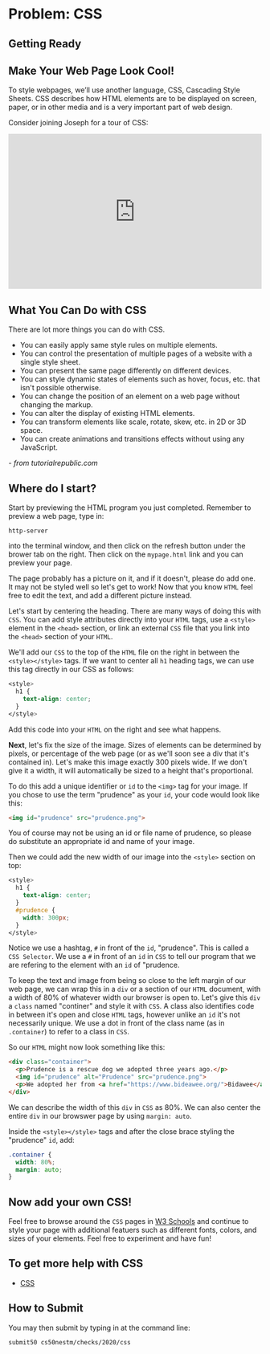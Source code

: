 # Problem: CSS

## Getting Ready

## Make Your Web Page Look Cool!

To style webpages, we’ll use another language, CSS, Cascading Style Sheets. CSS describes how HTML elements are to be displayed on screen, paper, or in other media and is a very important part of web design.

Consider joining Joseph for a tour of CSS:

<style type="text/css">
.iframe_container {
	position: relative;
	padding-bottom: 56.25%; 
	padding-top: 25px;
	height: 0;
	margin-bottom: 30px;
}

.iframe_container iframe {
	position: absolute;
	top: 0;
	left: 0;
	width: 100%;
	height: 100%;
}
</style>

<div class="iframe_container">
  <iframe src="https://www.youtube.com/embed/kg0ZOmUREwc?modestbranding=1&amp;rel=0&amp;showinfo=0" frameborder="0" allow="accelerometer; autoplay; encrypted-media; gyroscope; picture-in-picture" allowfullscreen=""> </iframe>
</div>

## What You Can Do with CSS

There are lot more things you can do with CSS.

* You can easily apply same style rules on multiple elements.
* You can control the presentation of multiple pages of a website with a single style sheet.
* You can present the same page differently on different devices.
* You can style dynamic states of elements such as hover, focus, etc. that isn't possible otherwise.
* You can change the position of an element on a web page without changing the markup.
* You can alter the display of existing HTML elements.
* You can transform elements like scale, rotate, skew, etc. in 2D or 3D space.
* You can create animations and transitions effects without using any JavaScript.

*- from tutorialrepublic.com*

## Where do I start?

Start by previewing the HTML program you just completed. Remember to preview a web page, type in:

```
http-server
```

into the terminal window, and then click on the refresh button under the brower tab on the right. Then click on the `mypage.html` link and you can preview your page.

The page probably has a picture on it, and if it doesn't, please do add one. It may not be styled well so let's get to work! Now that you know `HTML` feel free to edit the text, and add a different picture instead.

Let's start by centering the heading. There are many ways of doing this with `CSS`. You can add style attributes directly into your `HTML` tags, use a `<style>` element in the `<head>` section, or link an external `CSS` file that you link into the `<head>` section of your `HTML`. 

We'll add our `CSS` to the top of the `HTML` file on the right in between the `<style></style>` tags. If we want to center all `h1` heading tags, we can use this tag directly in our CSS as follows:

```css
<style>
  h1 {
    text-align: center;
  }
</style> 
```

Add this code into your `HTML` on the right and see what happens.

**Next**, let's fix the size of the image. Sizes of elements can be determined by pixels, or percentage of the web page (or as we'll soon see a div that it's contained in). Let's make this image exactly 300 pixels wide. If we don't give it a width, it will automatically be sized to a height that's proportional.

To do this add a unique identifier or `id` to the `<img>` tag for your image. If you chose to use the term "prudence" as your `id`, your code would look like this:

```html
<img id="prudence" src="prudence.png">
```

You of course may not be using an id or file name of prudence, so please do substitute an appropriate id and name of your image.

Then we could add the new width of our image into the `<style>` section on top:

```css
<style>
  h1 {
    text-align: center;
  }
  #prudence {
    width: 300px;
  }
</style> 
```

Notice we use a hashtag, `#` in front of the `id`, "prudence". This is called a `CSS Selector`. We use a `#` in front of an `id` in `CSS` to tell our program that we are refering to the element with an `id` of "prudence.

To keep the text and image from being so close to the left margin of our web page, we can wrap this in a `div` or a section of our `HTML` document, with a width of 80% of whatever width our browser is open to. Let's give this `div` a `class` named "continer" and style it with `CSS`. A class also identifies code in between it's open and close `HTML` tags, however unlike an `id` it's not necessarily unique. We use a dot in front of the class name (as in `.container`) to refer to a class in `CSS`.

So our `HTML` might now look something like this:

```html
<div class="container">
  <p>Prudence is a rescue dog we adopted three years ago.</p>
  <img id="prudence" alt="Prudence" src="prudence.png">
  <p>We adopted her from <a href="https://www.bideawee.org/">Bidawee</a>.</p>
</div>       
```

We can describe the width of this `div` in `CSS` as 80%. We can also center the entire `div` in our browswer page by using `margin: auto`. 

Inside the `<style></style>` tags and after the close brace styling the "prudence" `id`, add:

```css
.container {
  width: 80%;
  margin: auto;
}
```
## Now add your own CSS!

Feel free to browse around the `CSS` pages in [W3 Schools](https://www.w3schools.com/css/) and continue to style your page with additional featuers such as different fonts, colors, and sizes of your elements. Feel free to experiment and have fun!


## To get more help with CSS

* [CSS](https://www.w3schools.com/css/)

## How to Submit

You may then submit by typing in at the command line:

```
submit50 cs50nestm/checks/2020/css
```


